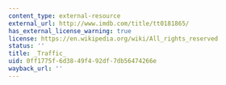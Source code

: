 ```yaml
---
content_type: external-resource
external_url: http://www.imdb.com/title/tt0181865/
has_external_license_warning: true
license: https://en.wikipedia.org/wiki/All_rights_reserved
status: ''
title: _Traffic_
uid: 0ff1775f-6d38-49f4-92df-7db56474266e
wayback_url: ''
---
```

